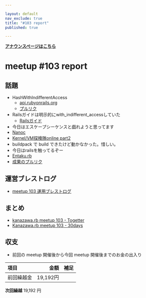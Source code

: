 ```yaml
---

layout: default
nav_exclude: true
title: "#103 report"
published: true

---
```


<div style="text-align: left;"><a href="/103/"><strong>アナウンスページはこちら</strong></a></div>

# meetup #103 report

## 話題

* HashWithIndifferentAccess
  + [api.rubyonrails.org](https://api.rubyonrails.org/classes/ActiveSupport/HashWithIndifferentAccess.html#method-i-without)
  + [プルリク](https://github.com/rails/rails/pull/41705)
* Railsガイドは明示的にwith_indifferent_accessしていた
  + [Railsガイド](https://railsguides.jp/active_support_core_extensions.html#except%E3%81%A8except-bang)
* 今日はエスケープシーケンスと戯れようと思ってます 
* [Nanoc](https://nanoc.ws/)
* [Kernel/VM探検隊online part2](https://kernelvm.connpass.com/event/201059/)
* buildpack で build できたけど動かなかった。惜しい。
* 今日はrailsを触ってるぞー
* [Entaku.rb](https://entakurb.doorkeeper.jp/)
* [成果のプルリク](https://github.com/kanazawarb/meetup/pull/1199)

## 運営ブレストログ

* [meetup 103 運用ブレストログ](https://github.com/kanazawarb/meetup/wiki/meetup-103-%E9%81%8B%E7%94%A8%E3%83%96%E3%83%AC%E3%82%B9%E3%83%88%E3%83%AD%E3%82%B0)

## まとめ

* [kanazawa.rb meetup 103 - Togetter](https://togetter.com/li/1689111)
* [Kanazawa.rb meetup 103 - 30days](https://30d.jp/kzrb/93)

## 収支

* 前回の meetup 開催後から今回 meetup 開催後までのお金の出入り

|項目                           |金額         |補足                                               |
|:------------------------------|------------:|:--------------------------------------------------|
| 前回繰越金                    |    19,192円 |                                                   |

**次回繰越**  19,192 円

